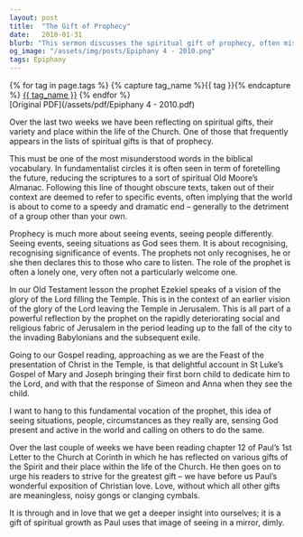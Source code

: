```yaml
---
layout: post
title:  "The Gift of Prophecy"
date:   2010-01-31
blurb: "This sermon discusses the spiritual gift of prophecy, often misunderstood as foretelling the future. It emphasizes that prophecy is about seeing events and people as God sees them, recognizing the significance of events, and declaring this to those who listen. It also highlights the importance of love in the Christian faith, without which all other gifts are meaningless."
og_image: "/assets/img/posts/Epiphany 4 - 2010.png"
tags: Epiphany
---    
```

<div class="tag-pills">
  {% for tag in page.tags %}
    {% capture tag_name %}{{ tag }}{% endcapture %}
    <a href="{{ site.baseurl }}/tag/{{ tag_name }}" class="tag-pill">{{ tag_name }}</a>
  {% endfor %}
</div>
[Original PDF](/assets/pdf/Epiphany 4 - 2010.pdf)

Over the last two weeks we have been reflecting on spiritual gifts, their variety and place within the life of the Church. One of those that frequently appears in the lists of spiritual gifts is that of prophecy.

This must be one of the most misunderstood words in the biblical vocabulary. In fundamentalist circles it is often seen in term of foretelling the future, reducing the scriptures to a sort of spiritual Old Moore’s Almanac. Following this line of thought obscure texts, taken out of their context are deemed to refer to specific events, often implying that the world is about to come to a speedy and dramatic end – generally to the detriment of a group other than your own.

Prophecy is much more about seeing events, seeing people differently. Seeing events, seeing situations as God sees them. It is about recognising, recognising significance of events. The prophets not only recognises, he or she then declares this to those who care to listen. The role of the prophet is often a lonely one, very often not a particularly welcome one.

In our Old Testament lesson the prophet Ezekiel speaks of a vision of the glory of the Lord filling the Temple. This is in the context of an earlier vision of the glory of the Lord leaving the Temple in Jerusalem. This is all part of a powerful reflection by the prophet on the rapidly deteriorating social and religious fabric of Jerusalem in the period leading up to the fall of the city to the invading Babylonians and the subsequent exile.

Going to our Gospel reading, approaching as we are the Feast of the presentation of Christ in the Temple, is that delightful account in St Luke’s Gospel of Mary and Joseph bringing their first born child to dedicate him to the Lord, and with that the response of Simeon and Anna when they see the child.

I want to hang to this fundamental vocation of the prophet, this idea of seeing situations, people, circumstances as they really are, sensing God present and active in the world and calling on others to do the same.

Over the last couple of weeks we have been reading chapter 12 of Paul’s 1st Letter to the Church at Corinth in which he has reflected on various gifts of the Spirit and their place within the life of the Church. He then goes on to urge his readers to strive for the greatest gift – we have before us Paul’s wonderful exposition of Christian love. Love, without which all other gifts are meaningless, noisy gongs or clanging cymbals.

It is through and in love that we get a deeper insight into ourselves; it is a gift of spiritual growth as Paul uses that image of seeing in a mirror, dimly.
